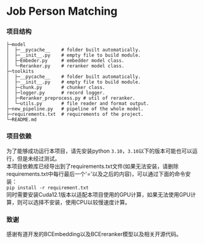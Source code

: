 # Job Person Matching
### 项目结构
```
├─model
│  ├─__pycache__    # folder built automatically.
│  ├─__init__.py    # empty file to build module.
│  ├─Embeder.py     # embedder model class.
│  └─Reranker.py    # reranker model class.
├─toolkits
│  ├─__pycache__    # folder built automatically.
│  ├─__init__.py    # empty file to build module.
│  ├─chunk.py       # chunker class.
│  ├─logger.py      # record logger.
│  ├─Reranker_preprocess.py # util of reranker.
│  └─utils.py       # file reader and format output.
├─new_pipeline.py   # pipeline of the whole model.
├─requirements.txt  # requirements of the project.
└─README.md
```
### 项目依赖
为了能够成功运行本项目，请先安装python `3.10`，`3.10`以下的版本可能也可以运行，但是未经过测试。<br>
本项目依赖库已经导出到了requirements.txt文件(如果无法安装，请删除requirements.txt中每行最后一个'='以及之后的内容)，可以通过下面的命令安装：<br>
`pip install -r requirement.txt`<br>
同时需要安装Cuda12.1版本以适配本项目使用的GPU计算，如果无法使用GPU计算，则可以选择不安装，使用CPU以较慢速度计算。
### 致谢
感谢有道开发的BCEmbedding以及BCEreranker模型以及相关开源代码。
